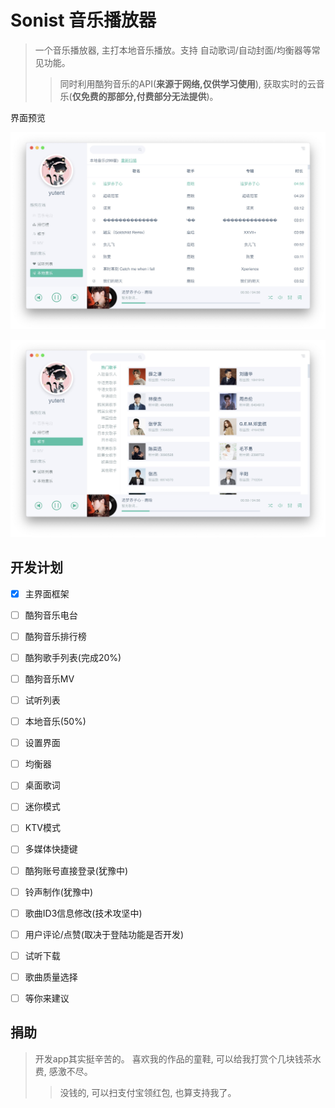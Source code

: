 # Sonist 音乐播放器
> 一个音乐播放器, 主打本地音乐播放。支持 自动歌词/自动封面/均衡器等常见功能。
>> 同时利用酷狗音乐的API(**来源于网络,仅供学习使用**), 获取实时的云音乐(**仅免费的那部分,付费部分无法提供**)。


界面预览

![demo](./demo1.jpg)

![demo](./demo2.jpg)


## 开发计划

- [x] 主界面框架
- [ ] 酷狗音乐电台
- [ ] 酷狗音乐排行榜
- [ ] 酷狗歌手列表(完成20%)
- [ ] 酷狗音乐MV
- [ ] 试听列表
- [ ] 本地音乐(50%)
- [ ] 设置界面
- [ ] 均衡器
- [ ] 桌面歌词
- [ ] 迷你模式
- [ ] KTV模式
- [ ] 多媒体快捷键
- [ ] 酷狗账号直接登录(犹豫中)
- [ ] 铃声制作(犹豫中)
- [ ] 歌曲ID3信息修改(技术攻坚中)
- [ ] 用户评论/点赞(取决于登陆功能是否开发)
- [ ] 试听下载
- [ ] 歌曲质量选择
- [ ] 等你来建议


## 捐助
> 开发app其实挺辛苦的。 喜欢我的作品的童鞋, 可以给我打赏个几块钱茶水费, 感激不尽。
>> 没钱的, 可以扫支付宝领红包, 也算支持我了。